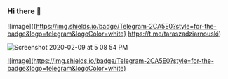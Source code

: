 ### Hi there 👋

<!--
**zadziarnouski-taras/zadziarnouski-taras** is a ✨ _special_ ✨ repository because its `README.md` (this file) appears on your GitHub profile.

Here are some ideas to get you started:

- 🔭 I’m currently working on ...
- 🌱 I’m currently learning ...
- 👯 I’m looking to collaborate on ...
- 🤔 I’m looking for help with ...
- 💬 Ask me about ...
- 📫 How to reach me: ...
- 😄 Pronouns: ...
- ⚡ Fun fact: ...
-->

![image]({https://img.shields.io/badge/Telegram-2CA5E0?style=for-the-badge&logo=telegram&logoColor=white} https://t.me/taraszadziarnouski)

![Screenshot 2020-02-09 at 5 08 54 PM](https://user-images.githubusercontent.com/33011208/74101378-2ef4e880-4b5f-11ea-8e9d-5ae1d811a35a.png)

<a href="https://t.me/taraszadziarnouski">
![image](https://img.shields.io/badge/Telegram-2CA5E0?style=for-the-badge&logo=telegram&logoColor=white)
  </a>
